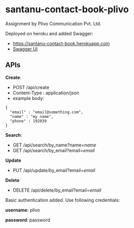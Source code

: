 # santanu-contact-book-plivo
Assignment by Plivo Communication Pvt. Ltd.

Deployed on heroku and added Swagger: 
* https://santanu-contact-book.herokuapp.com
* [Swagger UI](https://santanu-contact-book.herokuapp.com/swagger-ui.html)

## APIs

**Create**: 
* POST /api/create
 * Content-Type : application/json
 * example body:
```
{
  "email" : "email@something.com",
  "name" : "my name",
  "phone" : 192839
}
```

**Search**: 
* GET /api/search/by_name?name=*name*
* GET /api/search/by_email?email=*email*

**Update**
* PUT /api/update/by_email?email=*email*

**Delete**
* DELETE /api/delete/by_email?email=*email*

Basic authentication added. Use following credentials:

**username**: plivo

**password**: password
